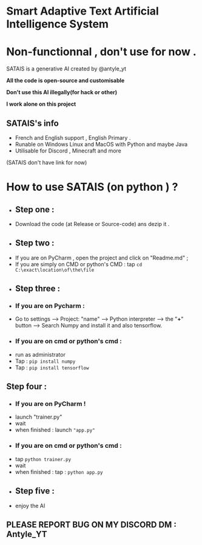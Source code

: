 # Smart Adaptive Text Artificial Intelligence System
# Non-functionnal , don't use for now .
 SATAIS is a generative AI created by @antyle_yt 

**All the code is open-source and customisable**

**Don't use this AI illegally(for hack or other)**

**I work alone on this project**

## SATAIS's info

* French and English support , English Primary .
* Runable on Windows Linux and MacOS with Python and maybe Java 
* Utilisable for Discord , Minecraft and more

(SATAIS don't have link for now)


# How to use SATAIS (on python ) ?
* ## Step one  : 
* Download the code (at Release or Source-code) ans dezip it .
* ## Step two  : 
* If you are on PyCharm , open the project and click on "Readme.md"  ; 
* If you are simply on CMD or python's CMD :
     tap ``cd C:\exact\location\of\the\file ``
* ## Step three :
* ### If you are on Pycharm :
* Go to settings --> Project: "name" --> Python interpreter --> the "**+**" button --> Search Numpy and install it and also tensorflow.
* ### If you are on cmd or python's cmd :
* run as administrator 
* Tap : ``pip install numpy``
* Tap : ``pip install tensorflow``
## Step four : 
* ### If you are on PyCharm !
* launch "trainer.py"
* wait																																																													
* when finished : launch ``"app.py"		``															
* ### If you are on cmd or python's cmd :																	
* tap ``python trainer.py``																			
* wait													
* when finished : tap : ``python app.py``												
* ## Step five :
* enjoy the AI 
## PLEASE REPORT BUG ON MY DISCORD DM : Antyle_YT
